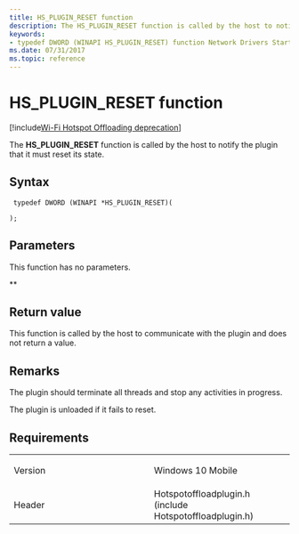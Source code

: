 ```yaml
---
title: HS_PLUGIN_RESET function
description: The HS_PLUGIN_RESET function is called by the host to notify the plugin that it must reset its state.
keywords: 
- typedef DWORD (WINAPI HS_PLUGIN_RESET) function Network Drivers Starting with Windows Vista
ms.date: 07/31/2017
ms.topic: reference
---
```


# HS\_PLUGIN\_RESET function

[!include[Wi-Fi Hotspot Offloading deprecation](../includes/wi-fi-hotspot-offloading-deprecation.md)]


The **HS\_PLUGIN\_RESET** function is called by the host to notify the plugin that it must reset its state.

## Syntax

```ManagedCPlusPlus
 typedef DWORD (WINAPI *HS_PLUGIN_RESET)(
    
);
```

## Parameters

This function has no parameters.

**   

## Return value

This function is called by the host to communicate with the plugin and does not return a value.

## Remarks

The plugin should terminate all threads and stop any activities in progress.

The plugin is unloaded if it fails to reset.

## Requirements

<table>
<colgroup>
<col width="50%" />
<col width="50%" />
</colgroup>
<tbody>
<tr class="odd">
<td><p>Version</p></td>
<td><p>Windows 10 Mobile</p></td>
</tr>
<tr class="even">
<td><p>Header</p></td>
<td>Hotspotoffloadplugin.h (include Hotspotoffloadplugin.h)</td>
</tr>
</tbody>
</table>

 

 




